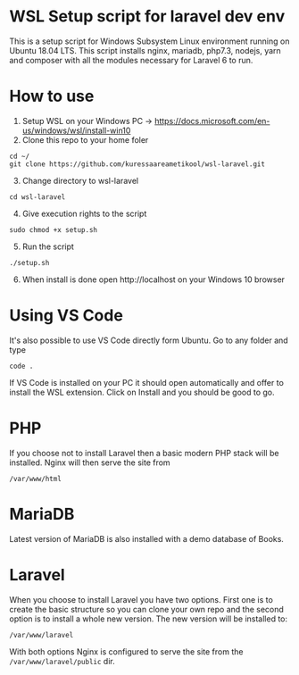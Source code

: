 # WSL Setup script for laravel dev env
This is a setup script for Windows Subsystem Linux environment running on Ubuntu 18.04 LTS. This script installs nginx, mariadb, php7.3, nodejs, yarn and composer with all the modules necessary for Laravel 6 to run. 

# How to use
1. Setup WSL on your Windows PC -> https://docs.microsoft.com/en-us/windows/wsl/install-win10
2. Clone this repo to your home foler

```
cd ~/
git clone https://github.com/kuressaareametikool/wsl-laravel.git
```
3. Change directory to wsl-laravel
```
cd wsl-laravel
```
4. Give execution rights to the script
```
sudo chmod +x setup.sh
```
5. Run the script
```
./setup.sh
```
6. When install is done open http://localhost on your Windows 10 browser

# Using VS Code
It's also possible to use VS Code directly form Ubuntu. Go to any folder and type 
```
code .
``` 
If VS Code is installed on your PC it should open automatically and offer to install the WSL extension. Click on Install and you should be good to go.

# PHP

If you choose not to install Laravel then a basic modern PHP stack will be installed. Nginx will then serve the site from 
```
/var/www/html
```

# MariaDB
Latest version of MariaDB is also installed with a demo database of Books.

# Laravel
When you choose to install Laravel you have two options. First one is to create the basic structure so you can clone your own repo and the second option is to install a whole new version. The new version will be installed to: 
```
/var/www/laravel
```
With both options Nginx is configured to serve the site from the `/var/www/laravel/public` dir.
